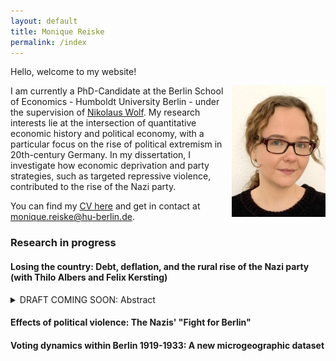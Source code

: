 ```yaml
---
layout: default
title: Monique Reiske
permalink: /index
---
```


Hello, welcome to my website!

<img align="right" src="./assets/images/IMG_3938.jpeg" alt="IMG_3938" width="150" height="210" >

I am currently a PhD-Candidate at the Berlin School of Economics - Humboldt University Berlin - under the supervision of <a href="https://sites.google.com/site/nikolauswolf01" target="_blank"> Nikolaus Wolf</a>.
My research interests lie at the intersection of quantitative economic history and political economy, with a particular focus on the rise of political extremism in 20th-century Germany. 
In my dissertation, I investigate how economic deprivation and party strategies, such as targeted repressive violence, contributed to the rise of the Nazi party.

You can find my <a href="pdfs/CV_Monique_Reiske.pdf" target="_blank"> CV here</a> and get in contact at <a href="mailto:monique.reiske@hu-berlin.de">monique.reiske@hu-berlin.de</a>.

### Research in progress

#### Losing the country: Debt, deflation, and the rural rise of the Nazi party (with Thilo Albers and Felix Kersting)
<details>
  <summary>DRAFT COMING SOON: Abstract</summary>
  <p>We show how the combination of two economic crises triggered the rise of the NSDAP in rural parts of Weimar Germany. First, rising import competition after 1925, due to exogenous productivity increases in the Americas, drove up agricultural debt and frustration with the democratic political system. Second, price declines during the Great Depression caused  debt deflation, making the debt unsustainable and leading to foreclosures. While traditional agricultural interest parties lost their constituents' loyalty, the NSDAP gained support in areas more affected by this economic deprivation.</p>
</details>



#### Effects of political violence: The Nazis' "Fight for Berlin"

#### Voting dynamics within Berlin 1919-1933: A new microgeographic dataset
